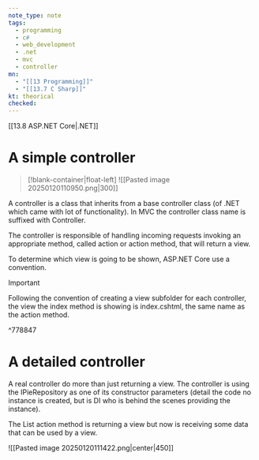 ```yaml
---
note_type: note
tags:
  - programming
  - c#
  - web_development
  - .net
  - mvc
  - controller
mn:
  - "[[13 Programming]]"
  - "[[13.7 C Sharp]]"
kt: theorical
checked:
---
```

[[13.8 ASP.NET Core|.NET]]

# A simple controller
>[!blank-container|float-left]
>![[Pasted image 20250120110950.png|300]]

A controller is a class that inherits from a base controller class (of .NET which came with lot of functionality). In MVC the controller class name is suffixed with Controller. 

The controller is responsible of handling incoming requests invoking an appropriate method, called action or action method, that will return a view.  

To determine which view is going to be shown, ASP.NET Core use a convention. 

>[!important]
>Following the convention of creating a view subfolder for each controller,  the view the index method is showing is index.cshtml, the same name as the action method. 

^778847

# A detailed controller
A real controller do more than just returning a view. The controller is using the IPieRepository as one of its constructor parameters (detail the code no instance is created, but is DI who is behind the scenes providing the instance).

The List action method is returning a view but now is receiving some data that can be used by a view.

![[Pasted image 20250120111422.png|center|450]]

